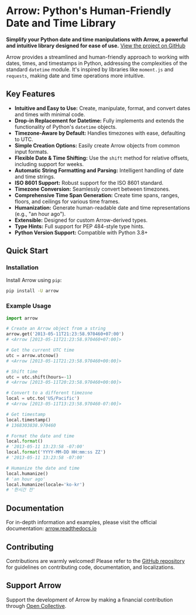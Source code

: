 # Arrow: Python's Human-Friendly Date and Time Library

**Simplify your Python date and time manipulations with Arrow, a powerful and intuitive library designed for ease of use.**  [View the project on GitHub](https://github.com/arrow-py/arrow)

Arrow provides a streamlined and human-friendly approach to working with dates, times, and timestamps in Python, addressing the complexities of the standard `datetime` module. It's inspired by libraries like `moment.js` and `requests`, making date and time operations more intuitive.

## Key Features

*   **Intuitive and Easy to Use:**  Create, manipulate, format, and convert dates and times with minimal code.
*   **Drop-in Replacement for Datetime:** Fully implements and extends the functionality of Python's `datetime` objects.
*   **Timezone-Aware by Default:** Handles timezones with ease, defaulting to UTC.
*   **Simple Creation Options:** Easily create Arrow objects from common input formats.
*   **Flexible Date & Time Shifting:**  Use the `shift` method for relative offsets, including support for weeks.
*   **Automatic String Formatting and Parsing:**  Intelligent handling of date and time strings.
*   **ISO 8601 Support:**  Robust support for the ISO 8601 standard.
*   **Timezone Conversion:** Seamlessly convert between timezones.
*   **Comprehensive Time Span Generation:** Create time spans, ranges, floors, and ceilings for various time frames.
*   **Humanization:**  Generate human-readable date and time representations (e.g., "an hour ago").
*   **Extensible:** Designed for custom Arrow-derived types.
*   **Type Hints:** Full support for PEP 484-style type hints.
*   **Python Version Support:** Compatible with Python 3.8+

## Quick Start

### Installation

Install Arrow using `pip`:

```bash
pip install -U arrow
```

### Example Usage

```python
import arrow

# Create an Arrow object from a string
arrow.get('2013-05-11T21:23:58.970460+07:00')
# <Arrow [2013-05-11T21:23:58.970460+07:00]>

# Get the current UTC time
utc = arrow.utcnow()
# <Arrow [2013-05-11T21:23:58.970460+00:00]>

# Shift time
utc = utc.shift(hours=-1)
# <Arrow [2013-05-11T20:23:58.970460+00:00]>

# Convert to a different timezone
local = utc.to('US/Pacific')
# <Arrow [2013-05-11T13:23:58.970460-07:00]>

# Get timestamp
local.timestamp()
# 1368303838.970460

# Format the date and time
local.format()
# '2013-05-11 13:23:58 -07:00'
local.format('YYYY-MM-DD HH:mm:ss ZZ')
# '2013-05-11 13:23:58 -07:00'

# Humanize the date and time
local.humanize()
# 'an hour ago'
local.humanize(locale='ko-kr')
# '한시간 전'
```

## Documentation

For in-depth information and examples, please visit the official documentation:  [arrow.readthedocs.io](https://arrow.readthedocs.io)

## Contributing

Contributions are warmly welcomed!  Please refer to the [GitHub repository](https://github.com/arrow-py/arrow) for guidelines on contributing code, documentation, and localizations.

## Support Arrow

Support the development of Arrow by making a financial contribution through [Open Collective](https://opencollective.com/arrow).